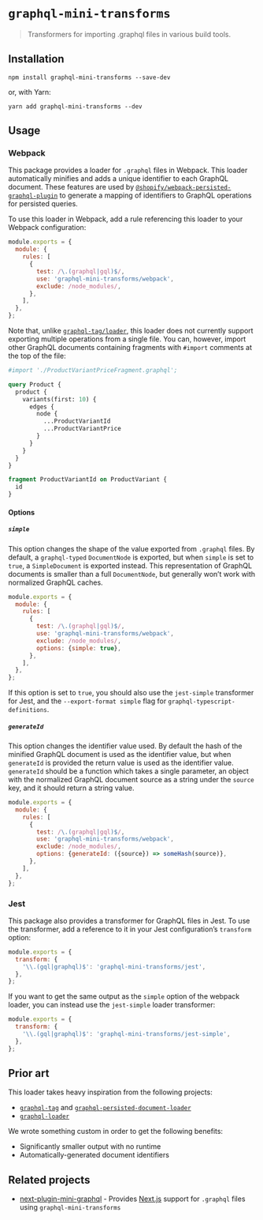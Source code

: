 # `graphql-mini-transforms`

> Transformers for importing .graphql files in various build tools.

## Installation

```
npm install graphql-mini-transforms --save-dev
```

or, with Yarn:

```
yarn add graphql-mini-transforms --dev
```

## Usage

### Webpack

This package provides a loader for `.graphql` files in Webpack. This loader automatically minifies and adds a unique identifier to each GraphQL document. These features are used by [`@shopify/webpack-persisted-graphql-plugin`](https://github.com/Shopify/sewing-kit/tree/main/packages/webpack-persisted-graphql-plugin) to generate a mapping of identifiers to GraphQL operations for persisted queries.

To use this loader in Webpack, add a rule referencing this loader to your Webpack configuration:

```js
module.exports = {
  module: {
    rules: [
      {
        test: /\.(graphql|gql)$/,
        use: 'graphql-mini-transforms/webpack',
        exclude: /node_modules/,
      },
    ],
  },
};
```

Note that, unlike [`graphql-tag/loader`](https://github.com/apollographql/graphql-tag#webpack-preprocessing-with-graphql-tagloader), this loader does not currently support exporting multiple operations from a single file. You can, however, import other GraphQL documents containing fragments with `#import` comments at the top of the file:

```graphql
#import './ProductVariantPriceFragment.graphql';

query Product {
  product {
    variants(first: 10) {
      edges {
        node {
          ...ProductVariantId
          ...ProductVariantPrice
        }
      }
    }
  }
}

fragment ProductVariantId on ProductVariant {
  id
}
```

#### Options

##### `simple`

This option changes the shape of the value exported from `.graphql` files. By default, a `graphql-typed` `DocumentNode` is exported, but when `simple` is set to `true`, a `SimpleDocument` is exported instead. This representation of GraphQL documents is smaller than a full `DocumentNode`, but generally won’t work with normalized GraphQL caches.

```js
module.exports = {
  module: {
    rules: [
      {
        test: /\.(graphql|gql)$/,
        use: 'graphql-mini-transforms/webpack',
        exclude: /node_modules/,
        options: {simple: true},
      },
    ],
  },
};
```

If this option is set to `true`, you should also use the `jest-simple` transformer for Jest, and the `--export-format simple` flag for `graphql-typescript-definitions`.

##### `generateId`

This option changes the identifier value used. By default the hash of the minified GraphQL document is used as the identifier value, but when `generateId` is provided the return value is used as the identifier value. `generateId` should be a function which takes a single parameter, an object with the normalized GraphQL document source as a string under the `source` key, and it should return a string value.

```js
module.exports = {
  module: {
    rules: [
      {
        test: /\.(graphql|gql)$/,
        use: 'graphql-mini-transforms/webpack',
        exclude: /node_modules/,
        options: {generateId: ({source}) => someHash(source)},
      },
    ],
  },
};
```

### Jest

This package also provides a transformer for GraphQL files in Jest. To use the transformer, add a reference to it in your Jest configuration’s `transform` option:

```js
module.exports = {
  transform: {
    '\\.(gql|graphql)$': 'graphql-mini-transforms/jest',
  },
};
```

If you want to get the same output as the `simple` option of the webpack loader, you can instead use the `jest-simple` loader transformer:

```js
module.exports = {
  transform: {
    '\\.(gql|graphql)$': 'graphql-mini-transforms/jest-simple',
  },
};
```

## Prior art

This loader takes heavy inspiration from the following projects:

- [`graphql-tag`](https://github.com/apollographql/graphql-tag) and [`graphql-persisted-document-loader`](https://github.com/leoasis/graphql-persisted-document-loader)
- [`graphql-loader`](https://github.com/samsarahq/graphql-loader)

We wrote something custom in order to get the following benefits:

- Significantly smaller output with no runtime
- Automatically-generated document identifiers

## Related projects

- [next-plugin-mini-graphql](https://www.npmjs.com/package/next-plugin-mini-graphql) - Provides [Next.js](https://nextjs.org/) support for `.graphql` files using `graphql-mini-transforms`
